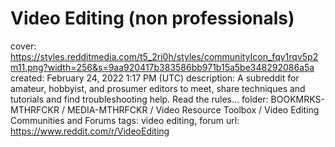 # Video Editing (non professionals)

cover: https://styles.redditmedia.com/t5_2ri0h/styles/communityIcon_fqy1rqv5p2m11.png?width=256&s=9aa920417b383586bb971b15a5be348292086a5a
created: February 24, 2022 1:17 PM (UTC)
description: A subreddit for amateur, hobbyist, and prosumer editors to meet, share techniques and tutorials and find troubleshooting help. Read the rules...
folder: BOOKMRKS-MTHRFCKR / MEDIA-MTHRFCKR / Video Resource Toolbox / Video Editing Communities and Forums
tags: video editing, forum
url: https://www.reddit.com/r/VideoEditing